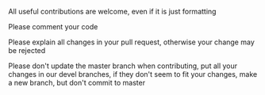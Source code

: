 All useful contributions are welcome, even if it is just formatting

Please comment your code

Please explain all changes in your pull request, otherwise your change may be rejected

Please don't update the master branch when contributing, put all your changes in our devel branches, if they don't seem to fit your changes, make a new branch, but don't commit to master
